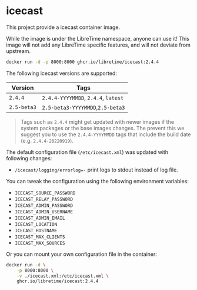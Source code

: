 # icecast

This project provide a icecast container image.

While the image is under the LibreTime namespace, anyone can use it! This image will not add any LibreTime specific features, and will not deviate from upstream.

```bash
docker run -d -p 8000:8000 ghcr.io/libretime/icecast:2.4.4
```

The following icecast versions are supported:

| Version     | Tags                                |
| ----------- | ----------------------------------- |
| `2.4.4`     | `2.4.4-YYYYMMDD`, `2.4.4`, `latest` |
| `2.5-beta3` | `2.5-beta3-YYYYMMDD`,`2.5-beta3`    |

> Tags such as `2.4.4` might get updated with newer images if the system packages or the base images changes. The prevent this we suggest you to use the `2.4.4-YYYYMMDD` tags that include the build date (e.g. `2.4.4-20220919`).

The default configuration file (`/etc/icecast.xml`) was updated with following changes:

- `/icecast/logging/errorlog=-` print logs to stdout instead of log file.

You can tweak the configuration using the following environment variables:

- `ICECAST_SOURCE_PASSWORD`
- `ICECAST_RELAY_PASSWORD`
- `ICECAST_ADMIN_PASSWORD`
- `ICECAST_ADMIN_USERNAME`
- `ICECAST_ADMIN_EMAIL`
- `ICECAST_LOCATION`
- `ICECAST_HOSTNAME`
- `ICECAST_MAX_CLIENTS`
- `ICECAST_MAX_SOURCES`

Or you can mount your own configuration file in the container:

```bash
docker run -d \
    -p 8000:8000 \
    -v ./icecast.xml:/etc/icecast.xml \
    ghcr.io/libretime/icecast:2.4.4
```
